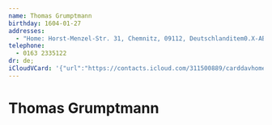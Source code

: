 ```yaml
---
name: Thomas Grumptmann
birthday: 1604-01-27
addresses:
  - "Home: Horst-Menzel-Str. 31, Chemnitz, 09112, Deutschlanditem0.X-ABA"
telephone:
  - 0163 2335122
dr: de;
iCloudVCard: '{"url":"https://contacts.icloud.com/311500889/carddavhome/card/NDQ0Ny0wN0UxMDYxNC0wMzkzLTEzMzQtRkYxMi0wMDc1OA==.vcf","etag":"\"kmfhcr5f\"","data":"BEGIN:VCARD\r\nVERSION:3.0\r\nFN:\r\nN:Grumptmann;Thomas;;;\r\nUID:4447-07E10614-0393-1334-FF12-00758\r\nBDAY;VALUE=date:1604-01-27\r\nADR;TYPE=HOME:;;Horst-Menzel-Str. 31;Chemnitz;;09112;Deutschlanditem0.X-ABA\r\n ;\r\nPRODID:-//Apple Inc.//Apple WebDAV Outlook Store 4.8.26//ENX-APPLE-OL-MAPPI\r\n NG-INFO:1\r\nREV:2025-04-03T22:14:04Z\r\nORG:;\r\nTEL;TYPE=CELL:0163 2335122\r\nDR:de;\r\nDR:de;\r\nitem0.X-ABADR:de\r\nEND:VCARD"}'
---
```

# Thomas Grumptmann